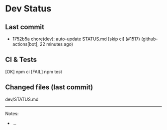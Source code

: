 # Dev Status

## Last commit
- 1752b5a chore(dev): auto-update STATUS.md [skip ci] (#1517) (github-actions[bot], 22 minutes ago)
## CI & Tests
[OK] npm ci
[FAIL] npm test

## Changed files (last commit)
dev/STATUS.md

---
Notes:
- ...
